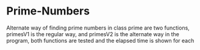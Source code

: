# Prime-Numbers
Alternate way of finding prime numbers 
 in class prime are two functions, primesV1 is the regular way, and primesV2 is the alternate way
 in the program, both functions are tested and the elapsed time is shown for each
